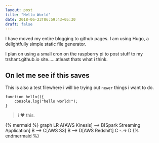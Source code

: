 ```yaml
---
layout: post
title: "Hello World"
date: 2018-06-23T06:59:43+05:30
draft: false
---
```


I have moved my entire blogging to github pages. I am using Hugo, a delightfully simple static file generator.

I plan on using a small cron on the raspberry pi to post stuff to my trshant.github.io site......atleast thats what i think. 

On let me see if this saves
---
This is also a test filewhere i will be trying out `newer` things i want to do.  

    function hello(){
        console.log("hello world!");
    }

> i ❤ this. 

{% mermaid %}
graph LR
        A[AWS Kinesis] --> B[Spark Streaming Application]
        B --> C[AWS S3]
        B --> D[AWS Redshift]
        C -.-> D
{% endmermaid %}
<!--stackedit_data:
eyJoaXN0b3J5IjpbLTUyODI3NTI1MSwtOTI0MzY1NTA4LDY3Nz
c1NzQwNiwtMTc0MjYwOTIyOSwtMTI0Mjk5MDE2Nl19
-->